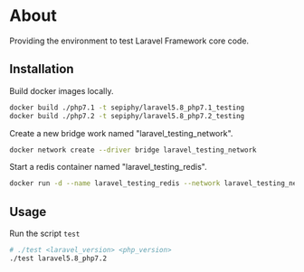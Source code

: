 # About

Providing the environment to test Laravel Framework core code.

## Installation

Build docker images locally.

```bash
docker build ./php7.1 -t sepiphy/laravel5.8_php7.1_testing
docker build ./php7.2 -t sepiphy/laravel5.8_php7.2_testing
```

Create a new bridge work named "laravel_testing_network".

```bash
docker network create --driver bridge laravel_testing_network
```

Start a redis container named "laravel_testing_redis".

```bash
docker run -d --name laravel_testing_redis --network laravel_testing_network redis
```

## Usage

Run the script `test`

```bash
# ./test <laravel_version> <php_version>
./test laravel5.8_php7.2
```
